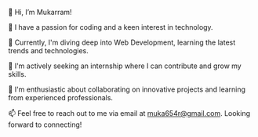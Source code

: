 👋 Hi, I’m Mukarram!

👀 I have a passion for coding and a keen interest in technology.

🌱 Currently, I'm diving deep into Web Development, learning the latest trends and technologies.

💼 I'm actively seeking an internship where I can contribute and grow my skills.

💞️ I'm enthusiastic about collaborating on innovative projects and learning from experienced professionals.

📫 Feel free to reach out to me via email at muka654r@gmail.com. Looking forward to connecting!


<!---
Mukarram685/Mukarram685 is a ✨ special ✨ repository because its `README.md` (this file) appears on your GitHub profile.
You can click the Preview link to take a look at your changes.
--->
